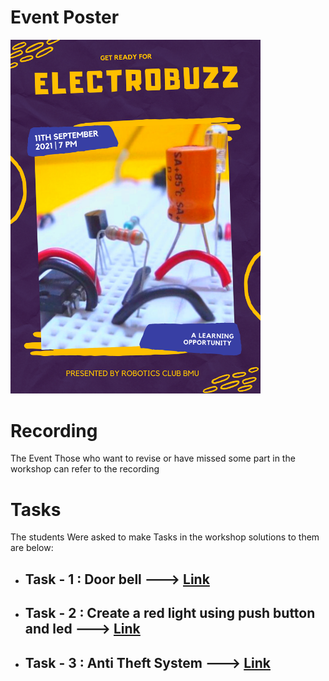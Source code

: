 # Event Poster

<img src="poster.png" alt="poster" style="width:400px;"/>

# Recording

The Event
Those who want to revise or have missed some part in the workshop can refer to the recording

# Tasks

The students Were asked to make Tasks in the workshop solutions to them are below:

- ## Task - 1 : Door bell ---> [Link](https://www.tinkercad.com/things/9alivPqjHDh-piezo-speaker/editel?sharecode=0o_4rJw_-xV5RjCf1sD35BT9xBQQxJTzoS78qpPZ0qM)
- ## Task - 2 : Create a red light using push button and led ---> [Link](https://www.tinkercad.com/things/08se1sVYd9N-task-2/editel?sharecode=cQ76OCkbDxZQAki5EFGgVHUOOvp3LsBE0SF83ktvXHQ)
- ## Task - 3 : Anti Theft System ---> [Link](https://www.tinkercad.com/things/1Tnz4Ihz9V2-anti-theft-alarm/editel?sharecode=hbOWwDyOjziQDtKgmyqo8rJsC1-R0FI4UwnC3jzWH2g)
